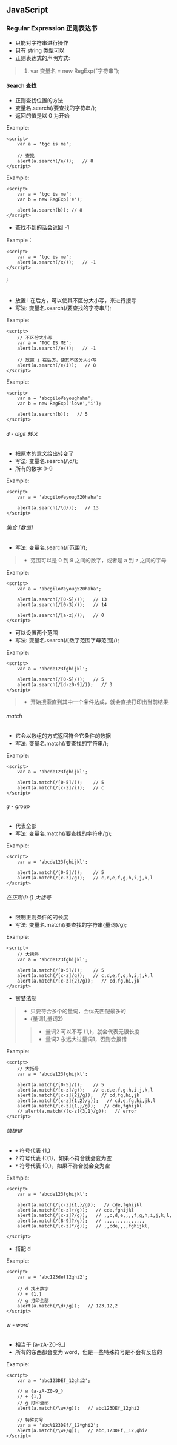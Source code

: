 ## JavaScript

### Regular Expression 正则表达书
+ 只能对字符串进行操作 
+ 只有 string 类型可以
+ 正则表达式的声明方式: 
> 1. var 变量名 = new RegExp("字符串");

#### Search 查找
+ 正则查找位置的方法
+ 变量名.search(/要查找的字符串/);
+ 返回的值是以 0 为开始

Example:
```
<script>
    var a = 'tgc is me';

    // 查找
    alert(a.search(/e/));   // 8
</script>
```

Example:
```
<script>
    var a = 'tgc is me';
    var b = new RegExp('e');
    
    alert(a.search(b)); // 8
</script>
```

+ 查找不到的话会返回 -1

Example：
```
<script>
    var a = 'tgc is me';
    alert(a.search(/x/));   // -1
</script>
```

###### i
+ 放置 i 在后方，可以使其不区分大小写，来进行搜寻
+ 写法: 变量名.search(/要查找的字符串/i);

Example:
```
<script>
    // 不区分大小写
    var a = 'TGC IS ME';
    alert(a.search(/e/));   // -1

    // 放置 i 在后方，使其不区分大小写
    alert(a.search(/e/i));   // 8
</script>
```

Example:
```
<script>
    var a = 'abcgiloVeyoughaha';
    var b = new RegExp('love','i');

    alert(a.search(b));   // 5
</script>
```

###### d - digit 转义
+ 把原本的意义给出转变了
+ 写法: 变量名.search(/\d/);
+ 所有的数字 0-9

Example:
```
<script>
    var a = 'abcgiloVeyoug520haha';

    alert(a.search(/\d/));   // 13
</script>
```

###### 集合 [数值]
+ 写法: 变量名.search(/[范围]/);
> + 范围可以是 0 到 9 之间的数字，或者是 a 到 z 之间的字母

Example:
```
<script>
    var a = 'abcgiloVeyoug520haha';

    alert(a.search(/[0-5]/));   // 13
    alert(a.search(/[0-3]/));   // 14

    alert(a.search(/[a-z]/));   // 0
</script>
```

+ 可以设置两个范围
+ 写法: 变量名.search(/[数字范围字母范围]/);

Example:
```
<script>
    var a = 'abcde123fghijkl';

    alert(a.search(/[0-5]/));   // 5
    alert(a.search(/[d-z0-9]/));   // 3
</script>
```
> + 开始搜索直到其中一个条件达成，就会直接打印出当前结果

###### match
+ 它会以数组的方式返回符合它条件的数据
+ 写法: 变量名.match(/要查找的字符串/);

Example:
```
<script>
    var a = 'abcde123fghijkl';

    alert(a.match(/[0-5]/));    // 5
    alert(a.match(/[c-z]/i));   // c
</script>
```

###### g - group
+ 代表全部
+ 写法: 变量名.match(/要查找的字符串/g);

Example:
```
<script>
    var a = 'abcde123fghijkl';

    alert(a.match(/[0-5]/));    // 5
    alert(a.match(/[c-z]/g));   // c,d,e,f,g,h,i,j,k,l
</script>
```

###### 在正则中 {} 大括号
+ 限制正则条件的的长度
+ 写法: 变量名.match(/要查找的字符串{量词}/g);

Example:
```
<script>
    // 大括号
    var a = 'abcde123fghijkl';

    alert(a.match(/[0-5]/));    // 5
    alert(a.match(/[c-z]/g));   // c,d,e,f,g,h,i,j,k,l
    alert(a.match(/[c-z]{2}/g));   // cd,fg,hi,jk
</script>
```

+ 贪婪法制
> + 只要符合多个的量词，会优先匹配最多的
> + {量词1,量词2}
> > + 量词2 可以不写 {1,}，就会代表无限长度
> > + 量词2 永远大过量词1，否则会报错

Example:
```
<script>
    // 大括号
    var a = 'abcde123fghijkl';

    alert(a.match(/[0-5]/));    // 5
    alert(a.match(/[c-z]/g));   // c,d,e,f,g,h,i,j,k,l
    alert(a.match(/[c-z]{2}/g));   // cd,fg,hi,jk
    alert(a.match(/[c-z]{1,2}/g));   // cd,e,fg,hi,jk,l
    alert(a.match(/[c-z]{1,}/g));   // cde,fghijkl
    // alert(a.match(/[c-z]{3,1}/g));   // error
</script>
```

###### 快捷键
+ `+` 符号代表 {1,}
+ `?` 符号代表 {0,1}，如果不符合就会变为空
+ `*` 符号代表 {0,}，如果不符合就会变为空

Example:
```
<script>
    var a = 'abcde123fghijkl';

    alert(a.match(/[c-z]{1,}/g));   // cde,fghijkl
    alert(a.match(/[c-z]+/g));   // cde,fghijkl
    alert(a.match(/[c-z]?/g));   // ,,c,d,e,,,,f,g,h,i,j,k,l,
    alert(a.match(/[8-9]?/g));   // ,,,,,,,,,,,,,,,
    alert(a.match(/[c-z]*/g));   // ,,cde,,,,fghijkl,
    
</script>
```

+ 搭配 d 

Example:
```
<script>
    var a = 'abc123def12ghi2';

    // d 找出数字
    // + {1,}
    // g 打印全部
    alert(a.match(/\d+/g));   // 123,12,2
</script>
```

###### w - word
+ 相当于 [a-zA-Z0-9_]
+ 所有的东西都会变为 word，但是一些特殊符号是不会有反应的

Example:
```
<script>
    var a = 'abc123DEf_12ghi2';

    // w {a-zA-Z0-9_}
    // + {1,}
    // g 打印全部
    alert(a.match(/\w+/g));   // abc123DEf_12ghi2

    // 特殊符号
    var a = 'abc%123DEf/_12*ghi2';
    alert(a.match(/\w+/g));   // abc,123DEf,_12,ghi2
</script>
```











